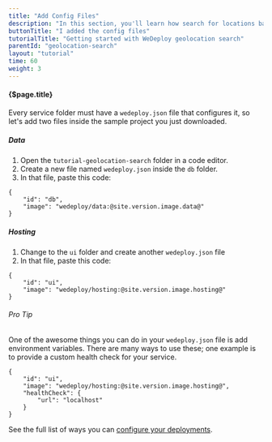```yaml
---
title: "Add Config Files"
description: "In this section, you'll learn how search for locations based on their coordinates using the WeDeploy API Client."
buttonTitle: "I added the config files"
tutorialTitle: "Getting started with WeDeploy geolocation search"
parentId: "geolocation-search"
layout: "tutorial"
time: 60
weight: 3
---
```


#### {$page.title}

Every service folder must have a `wedeploy.json` file that configures it, so let's add two files inside the sample project you just downloaded.

##### Data

1. Open the `tutorial-geolocation-search` folder in a code editor.
2. Create a new file named `wedeploy.json` inside the `db` folder.
3. In that file, paste this code:

```application/json
{
	"id": "db",
	"image": "wedeploy/data:@site.version.image.data@"
}
```

##### Hosting

1. Change to the `ui` folder and create another `wedeploy.json` file
3. In that file, paste this code:

```application/json
{
	"id": "ui",
	"image": "wedeploy/hosting:@site.version.image.hosting@"
}
```

<aside>

###### <span class="icon-16-star"></span> Pro Tip

One of the awesome things you can do in your `wedeploy.json` file is add environment variables. There are many ways to use these; one example is to provide a custom health check for your service.

```application/json
{
	"id": "ui",
	"image": "wedeploy/hosting:@site.version.image.hosting@",
	"healthCheck": {
		"url": "localhost"
	}
}
```

See the full list of ways you can <a href="/docs/deploy/configuring-deployments/" target="_blank">configure your deployments</a>.

</aside>

